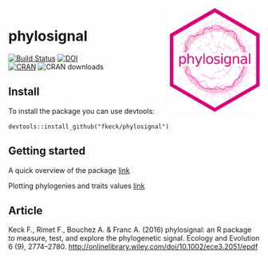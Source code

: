 <img src="man/figures/phylosignal.png" width="180" align="right" />

# phylosignal

[![Build Status](https://travis-ci.org/fkeck/phylosignal.png?branch=master)](https://travis-ci.org/fkeck/phylosignal)
[![DOI](https://zenodo.org/badge/17973/fkeck/phylosignal.svg)](https://zenodo.org/badge/latestdoi/17973/fkeck/phylosignal)
<br/>
[![CRAN](https://www.r-pkg.org/badges/version/phylosignal)](https://cran.r-project.org/web/packages/phylosignal)
![CRAN downloads](https://cranlogs.r-pkg.org/badges/grand-total/phylosignal)

## Install

To install the package you can use devtools:

    devtools::install_github("fkeck/phylosignal")

## Getting started
A quick overview of the package [link](http://www.francoiskeck.fr/phylosignal/demo_general.html)

Plotting phylogenies and traits values [link](http://www.francoiskeck.fr/phylosignal/demo_plots.html)


## Article
Keck F., Rimet F., Bouchez A. & Franc A. (2016) phylosignal: an R package to measure, test, and explore the phylogenetic signal. Ecology and Evolution 6 (9), 2774–2780. http://onlinelibrary.wiley.com/doi/10.1002/ece3.2051/epdf
